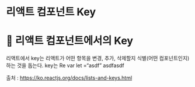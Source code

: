 # 리액트 컴포넌트 Key

# 📌 리액트 컴포넌트에서의 Key
리액트에서 key는 리액트가 어떤 항목을 변경, 추가, 삭제할지 식별(어떤 컴포넌트인지)하는 것을 돕는다.
key는 Re
var let =“asdf” asdfasdf

출처 : https://ko.reactjs.org/docs/lists-and-keys.html